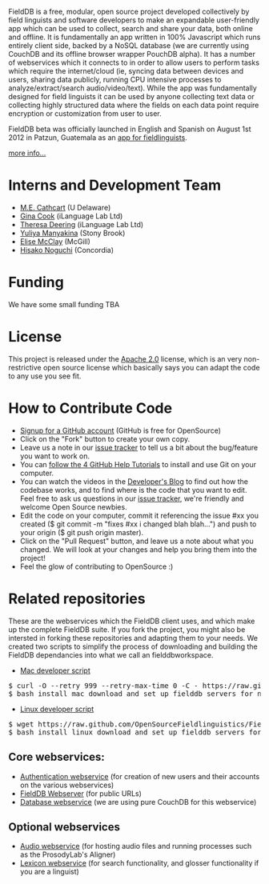 FieldDB is a free, modular, open source project developed collectively by field linguists and software developers to make an expandable user-friendly app which can be used to collect, search and share your data, both online and offline. It is fundamentally an app written in 100% Javascript which runs entirely client side, backed by a NoSQL database (we are currently using CouchDB and its offline browser wrapper PouchDB alpha). It has a number of webservices which it connects to in order to allow users to perform tasks which require the internet/cloud (ie, syncing data between devices and users, sharing data publicly, running CPU intensive processes to analyze/extract/search audio/video/text). While the app was fundamentally designed for field linguists it can be used by anyone collecting text data or collecting highly structured data where the fields on each data point require encryption or customization from user to user.

FieldDB beta was officially launched in English and Spanish on August 1st 2012 in Patzun, Guatemala as an [app for fieldlinguists](https://chrome.google.com/webstore/detail/lingsync/ocmdknddgpmjngkhcbcofoogkommjfoj). 

[more info...](http://lingsync.org)

# Interns and Development Team

* [M.E. Cathcart](http://udel.edu/~mdotedot/) (U Delaware)
* [Gina Cook](http://gina.ilanguage.ca/) (iLanguage Lab Ltd)
* [Theresa Deering](http://trisapeace.angelfire.com/) (iLanguage Lab Ltd)
* [Yuliya Manyakina](http://egg.auf.net/people/manyakinayuliya/) (Stony Brook)
* [Elise McClay](https://github.com/Kedersha) (McGill)
* [Hisako Noguchi](http://linguistics.concordia.ca/gazette.html) (Concordia)


# Funding

We have some small funding TBA

# License 

This project is released under the [Apache 2.0](http://www.apache.org/licenses/LICENSE-2.0.html) license, which is an very non-restrictive open source license which basically says you can adapt the code to any use you see fit. 

# How to Contribute Code

* [Signup for a GitHub account](https://github.com/signup/free) (GitHub is free for OpenSource)
* Click on the "Fork" button to create your own copy.
* Leave us a note in our [issue tracker](https://github.com/OpenSourceFieldlinguistics/FieldDB/issues) to tell us a bit about the bug/feature you want to work on.
* You can [follow the 4 GitHub Help Tutorials](http://help.github.com/) to install and use Git on your computer.
* You can watch the videos in the [Developer's Blog](https://www.lingsync.org/dev.html) to find out how the codebase works, and to find where is the code that you want to edit. Feel free to ask us questions in our [issue tracker](https://github.com/OpenSourceFieldlinguistics/FieldDB/issues), we're friendly and welcome Open Source newbies.
* Edit the code on your computer, commit it referencing the issue #xx you created ($ git commit -m "fixes #xx i changed blah blah...") and push to your origin ($ git push origin master).
* Click on the "Pull Request" button, and leave us a note about what you changed. We will look at your changes and help you bring them into the project!
* Feel the glow of contributing to OpenSource :)
 
# Related repositories

These are the webservices which the FieldDB client uses, and which make up the complete FieldDB suite. If you fork the project, you might also be intersted in forking these repositories and adapting them to your needs. We created two scripts to simplify the process of downloading and building the FieldDB dependancies into what we call an fielddbworkspace.

* [Mac developer script](https://raw.github.com/OpenSourceFieldlinguistics/FieldDB/master/install_mac_download_and_set_up_fielddb_servers_for_new_developers_quick_start.sh)
<pre>
$ curl -O --retry 999 --retry-max-time 0 -C - https://raw.github.com/OpenSourceFieldlinguistics/FieldDB/master/install_mac_download_and_set_up_fielddb_servers_for_new_developers_quick_start.sh
$ bash install_mac_download_and_set_up_fielddb_servers_for_new_developers_quick_start.sh
</pre>
* [Linux developer script](https://raw.github.com/OpenSourceFieldlinguistics/FieldDB/master/install_linux_download_and_set_up_fielddb_servers_for_new_developers_quick_start.sh) 
<pre>
$ wget https://raw.github.com/OpenSourceFieldlinguistics/FieldDB/master/install_linux_download_and_set_up_fielddb_servers_for_new_developers_quick_start.sh
$ bash install_linux_download_and_set_up_fielddb_servers_for_new_developers_quick_start.sh
</pre>
  

## Core webservices:
* [Authentication webservice](https://github.com/OpenSourceFieldlinguistics/AuthenticationWebService) (for creation of new users and their accounts on the various webservices)
* [FieldDB Webserver](https://github.com/OpenSourceFieldlinguistics/FieldDBWebServer) (for public URLs)
* [Database webservice](http://couchdb.apache.org/) (we are using pure CouchDB for this webservice)

## Optional webservices
* [Audio webservice](https://github.com/OpenSourceFieldlinguistics/AudioWebService) (for hosting audio files and running processes such as the ProsodyLab's Aligner)
* [Lexicon webservice](https://github.com/OpenSourceFieldlinguistics/LexiconWebService) (for search functionality, and glosser functionality if you are a linguist)
